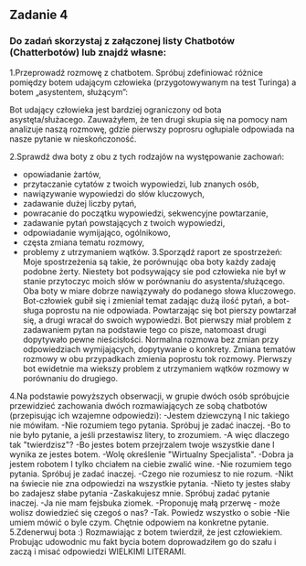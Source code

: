 ## Zadanie 4
### Do zadań skorzystaj z załączonej listy Chatbotów (Chatterbotów) lub znajdź własne:
1.Przeprowadź rozmowę z chatbotem. Spróbuj zdefiniować różnice pomiędzy botem udającym człowieka (przygotowywanym na test Turinga) a botem „asystentem, służącym”:

  Bot udający człowieka jest bardziej ograniczony od bota asystęta/służacego. Zauważyłem, że ten drugi skupia się na pomocy nam analizuje naszą rozmowę, gdzie pierwszy poprosru ogłupiale odpowiada na nasze pytanie w nieskończoność.

2.Sprawdź dwa boty z obu z tych rodzajów na występowanie zachowań:
  - opowiadanie żartów,
  - przytaczanie cytatów z twoich wypowiedzi, lub znanych osób,
  - nawiązywanie wypowiedzi do słów kluczowych,
  - zadawanie dużej liczby pytań,
  - powracanie do początku wypowiedzi, sekwencyjne powtarzanie,
  - zadawanie pytań powstających z twoich wypowiedzi,
  - odpowiadanie wymijająco, ogólnikowo,
  - częsta zmiana tematu rozmowy,
  - problemy z utrzymaniem wątków.
3.Sporządź raport ze spostrzeżeń:
  Moje spostrzeżenia są takie, że porównując oba boty każdy zadaję podobne żerty. Niestety bot podsywający sie pod człowieka nie był w stanie przytoczyc moich słów w porównaniu do asystenta/służącego. Oba boty w miare dobrze nawiązywały do podanego słowa kluczowego. Bot-człowiek gubił się i zmieniał temat zadając dużą ilość pytań, a bot-sługa poprostu na nie odpowiada. Powtarzając się bot pierszy powtarzał się, a drugi wracał do swoich wypowiedzi. Bot pierwszy miał problem z zadawaniem pytan na podstawie tego co pisze, natomoast drugi dopytywało pewne nieścisłości. Normalna rozmowa bez zmian przy odpowiedziach wymijających, dopytywanie o konkrety. Zmiana tematów rozmowy w obu przypadkach zmienia poprostu tok rozmowy. Pierwszy bot ewidetnie ma wiekszy problem z utrzymaniem wątków rozmowy w porównaniu do drugiego.
  
4.Na podstawie powyższych obserwacji, w grupie dwóch osób spróbujcie przewidzieć zachowania dwóch rozmawiających ze sobą chatbotów (przepisując ich wzajemne odpowiedzi):
  -Jestem dziewczyną I nic takiego nie mówiłam.
  -Nie rozumiem tego pytania. Spróbuj je zadać inaczej.
  -Bo to nie było pytanie, a jeśli przestawisz litery, to zrozumiem.
  -A więc dlaczego tak "twierdzisz"?
  -Bo jestes botem przejrzalem twoje wszystkie dane I wynika ze jestes botem.
  -Wolę określenie "Wirtualny Specjalista".
  -Dobra ja jestem robotem I tylko chciałem na ciebie zwalić wine.
  -Nie rozumiem tego pytania. Spróbuj je zadać inaczej.
  -Czego nie rozumiesz to nie rozum.
  -Nikt na świecie nie zna odpowiedzi na wszystkie pytania.
  -Nieto ty jestes słaby bo zadajesz słabe pytania
  -Zaskakujesz mnie. Spróbuj zadać pytanie inaczej.
  -Ja nie mam fejsbuka ziomek.
  -Proponuję małą przerwę - może wolisz dowiedzieć się czegoś o nas?
  -Tak. Powiedz wszystko o sobie
  -Nie umiem mówić o byle czym. Chętnie odpowiem na konkretne pytanie.
5.Zdenerwuj bota :)
  Rozmawiając z botem twierdził, że jest człowiekiem. Probując udowodnic mu fakt bycia botem doprowadziłem go do szału i zaczą i misać odpowiedzi WIELKIMI LITERAMI.
